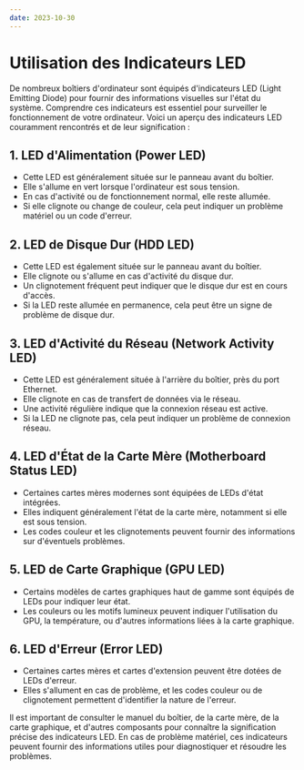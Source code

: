 ```yaml
---
date: 2023-10-30
---
```

# Utilisation des Indicateurs LED

De nombreux boîtiers d'ordinateur sont équipés d'indicateurs LED (Light Emitting Diode) pour fournir des informations visuelles sur l'état du système. Comprendre ces indicateurs est essentiel pour surveiller le fonctionnement de votre ordinateur. Voici un aperçu des indicateurs LED couramment rencontrés et de leur signification :

## 1. LED d'Alimentation (Power LED)

- Cette LED est généralement située sur le panneau avant du boîtier.
- Elle s'allume en vert lorsque l'ordinateur est sous tension.
- En cas d'activité ou de fonctionnement normal, elle reste allumée.
- Si elle clignote ou change de couleur, cela peut indiquer un problème matériel ou un code d'erreur.

## 2. LED de Disque Dur (HDD LED)

- Cette LED est également située sur le panneau avant du boîtier.
- Elle clignote ou s'allume en cas d'activité du disque dur.
- Un clignotement fréquent peut indiquer que le disque dur est en cours d'accès.
- Si la LED reste allumée en permanence, cela peut être un signe de problème de disque dur.

## 3. LED d'Activité du Réseau (Network Activity LED)

- Cette LED est généralement située à l'arrière du boîtier, près du port Ethernet.
- Elle clignote en cas de transfert de données via le réseau.
- Une activité régulière indique que la connexion réseau est active.
- Si la LED ne clignote pas, cela peut indiquer un problème de connexion réseau.

## 4. LED d'État de la Carte Mère (Motherboard Status LED)

- Certaines cartes mères modernes sont équipées de LEDs d'état intégrées.
- Elles indiquent généralement l'état de la carte mère, notamment si elle est sous tension.
- Les codes couleur et les clignotements peuvent fournir des informations sur d'éventuels problèmes.

## 5. LED de Carte Graphique (GPU LED)

- Certains modèles de cartes graphiques haut de gamme sont équipés de LEDs pour indiquer leur état.
- Les couleurs ou les motifs lumineux peuvent indiquer l'utilisation du GPU, la température, ou d'autres informations liées à la carte graphique.

## 6. LED d'Erreur (Error LED)

- Certaines cartes mères et cartes d'extension peuvent être dotées de LEDs d'erreur.
- Elles s'allument en cas de problème, et les codes couleur ou de clignotement permettent d'identifier la nature de l'erreur.

Il est important de consulter le manuel du boîtier, de la carte mère, de la carte graphique, et d'autres composants pour connaître la signification précise des indicateurs LED. En cas de problème matériel, ces indicateurs peuvent fournir des informations utiles pour diagnostiquer et résoudre les problèmes.
